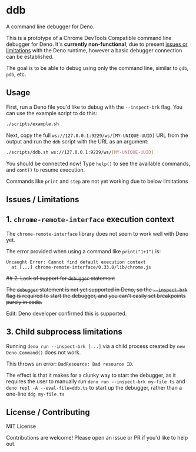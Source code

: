 # ddb

A command line debugger for Deno.

This is a prototype of a Chrome DevTools Compatible command line debugger for Deno. It's **currently non-functional**, due to present [issues or limitations](#issues--limitations) with the Deno runtime, however a basic debugger connection can be established.

The goal is to be able to debug using only the command line, similar to `gdb`, `pdb`, etc.

## Usage

First, run a Deno file you'd like to debug with the `--inspect-brk` flag. You can use the example script to do this:

```sh
./scripts/example.sh
```

Next, copy the full `ws://127.0.0.1:9229/ws/[MY-UNIQUE-UUID]` URL from the output and run the `ddb` script with the URL as an argument:

```sh
./scripts/ddb.sh ws://127.0.0.1:9229/ws/[MY-UNIQUE-UUID]
```

You should be connected now! Type `help()` to see the available commands, and `cont()` to resume execution.

Commands like `print` and `step` are not yet working due to below limitations

## Issues / Limitations

## 1. `chrome-remote-interface` execution context 

The `chrome-remote-interface` library does not seem to work well with Deno yet.

The error provided when using a command like `print("1+1")` is:

```
Uncaught Error: Cannot find default execution context
  at [...] chrome-remote-interface/0.33.0/lib/chrome.js
```

~~## 2. Lack of support for `debugger` statement~~

~~The `debugger` statement is not yet supported in Deno, so the `--inspect-brk` flag is required to start the debugger, and you can't easily set breakpoints purely in code.~~

Edit: Deno developer confirmed this is supported.

## 3. Child subprocess limitations

Running `deno run --inspect-brk [...]` via a child process created by `new Deno.Command()` does not work.

This throws an error: `BadResource: Bad resource ID`.

The effect is that it makes for a clunky way to start the debugger, as it requires the user to manually run `deno run --inspect-brk my-file.ts` and `deno repl -A --eval-file=ddb.ts` to start up the debugger, rather than a one-line `ddg my-file.ts`

## License / Contributing

MIT License

Contributions are welcome! Please open an issue or PR if you'd like to help out.
